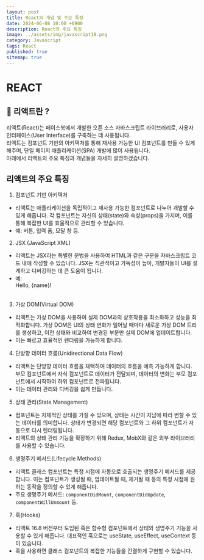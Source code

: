 ```yaml
---
layout: post
title: React의 개념 및 주요 특징
date: 2024-06-08 10:00 +0900
description: React의 주요 특징
image: ../assets/img/javascript18.png
category: Javascript
tags: React
published: true
sitemap: true
---
```


# REACT

## 🍳 리액트란 ?

리액트(React)는 페이스북에서 개발한 오픈 소스 자바스크립트 라이브러리로, 사용자 인터페이스(User Interface)를 구축하는 데 사용됩니다.<br>
리액트는 컴포넌트 기반의 아키텍처를 통해 재사용 가능한 UI 컴포넌트를 만들 수 있게 해주며, 단일 페이지 애플리케이션(SPA) 개발에 많이 사용됩니다.<br>
아래에서 리액트의 주요 특징과 개념들을 자세히 설명하겠습니다.

## 리액트의 주요 특징

1. 컴포넌트 기반 아키텍처

- 리액트는 애플리케이션을 독립적이고 재사용 가능한 컴포넌트로 나누어 개발할 수 있게 해줍니다. 각 컴포넌트는 자신의 상태(state)와 속성(props)을 가지며, 이를 통해 복잡한 UI를 효율적으로 관리할 수 있습니다.
- 예: 버튼, 입력 폼, 모달 창 등.
  <br>

2. JSX (JavaScript XML)

- 리액트는 JSX라는 특별한 문법을 사용하여 HTML과 같은 구문을 자바스크립트 코드 내에 작성할 수 있습니다. JSX는 직관적이고 가독성이 높아, 개발자들이 UI를 설계하고 디버깅하는 데 큰 도움이 됩니다.
- 예: <div>Hello, {name}!</div>
  <br>

3. 가상 DOM(Virtual DOM)

- 리액트는 가상 DOM을 사용하여 실제 DOM과의 상호작용을 최소화하고 성능을 최적화합니다. 가상 DOM은 UI의 상태 변화가 일어날 때마다 새로운 가상 DOM 트리를 생성하고, 이전 상태와 비교하여 변경된 부분만 실제 DOM에 업데이트합니다.
- 이는 빠르고 효율적인 렌더링을 가능하게 합니다.
  <br>

4. 단방향 데이터 흐름(Unidirectional Data Flow)

- 리액트는 단방향 데이터 흐름을 채택하여 데이터의 흐름을 예측 가능하게 합니다. 부모 컴포넌트에서 자식 컴포넌트로 데이터가 전달되며, 데이터의 변화는 부모 컴포넌트에서 시작하여 하위 컴포넌트로 전파됩니다.
- 이는 데이터 관리와 디버깅을 쉽게 만듭니다.

5. 상태 관리(State Management)

- 컴포넌트는 자체적인 상태를 가질 수 있으며, 상태는 시간이 지남에 따라 변할 수 있는 데이터를 의미합니다. 상태가 변경되면 해당 컴포넌트와 그 하위 컴포넌트가 자동으로 다시 렌더링됩니다.
- 리액트의 상태 관리 기능을 확장하기 위해 Redux, MobX와 같은 외부 라이브러리를 사용할 수 있습니다.

6. 생명주기 메서드(Lifecycle Methods)

- 리액트 클래스 컴포넌트는 특정 시점에 자동으로 호출되는 생명주기 메서드를 제공합니다. 이는 컴포넌트가 생성될 때, 업데이트될 때, 제거될 때 등의 특정 시점에 원하는 동작을 정의할 수 있게 해줍니다.
- 주요 생명주기 메서드: `componentDidMount`, `componentDidUpdate`, `componentWillUnmount` 등.

7. 훅(Hooks)

- 리액트 16.8 버전부터 도입된 훅은 함수형 컴포넌트에서 상태와 생명주기 기능을 사용할 수 있게 해줍니다. 대표적인 훅으로는 useState, useEffect, useContext 등이 있습니다.
- 훅을 사용하면 클래스 컴포넌트의 복잡한 기능들을 간결하게 구현할 수 있습니다.
